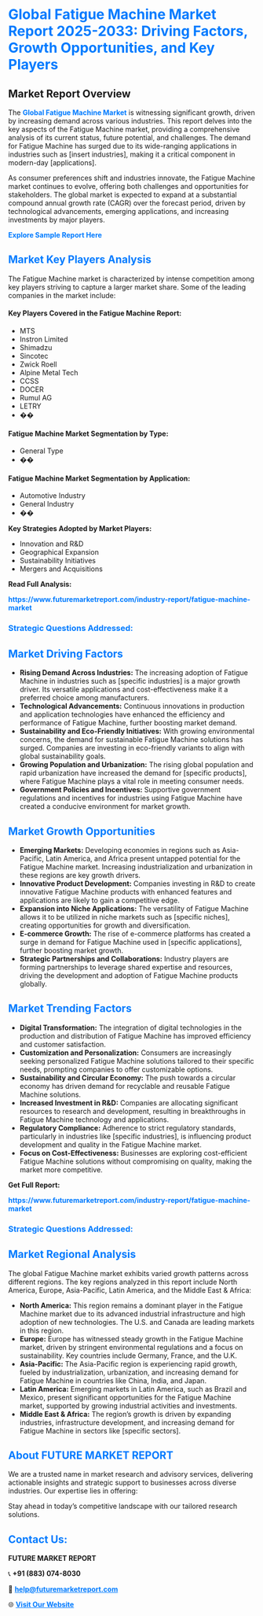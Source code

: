 <h1 style="color: #007BFF;">Global Fatigue Machine Market Report 2025-2033: Driving Factors, Growth Opportunities, and Key Players</h1>

<section id="overview">
<h2>Market Report Overview</h2>
<p>The <a href="https://www.futuremarketreport.com/industry-report/fatigue-machine-market" style="color: #007BFF; text-decoration: none;"><strong>Global Fatigue Machine Market</strong></a> is witnessing significant growth, driven by increasing demand across various industries. This report delves into the key aspects of the Fatigue Machine market, providing a comprehensive analysis of its current status, future potential, and challenges. The demand for Fatigue Machine has surged due to its wide-ranging applications in industries such as [insert industries], making it a critical component in modern-day [applications].</p>
<p>As consumer preferences shift and industries innovate, the Fatigue Machine market continues to evolve, offering both challenges and opportunities for stakeholders. The global market is expected to expand at a substantial compound annual growth rate (CAGR) over the forecast period, driven by technological advancements, emerging applications, and increasing investments by major players.</p>
</section>

<section id="overview">
<p><a href="https://www.futuremarketreport.com/request-sample/reportId=116957" style="color: #007BFF; text-decoration: none;"><strong>Explore Sample Report Here</strong></a></p>
</section>

<section id="key-players">
<h2 style="color: #007BFF;">Market Key Players Analysis</h2>
<p>The Fatigue Machine market is characterized by intense competition among key players striving to capture a larger market share. Some of the leading companies in the market include:</p>
<h4>Key Players Covered in the Fatigue Machine Report:</h4>
<ul><li>MTS</li><li>Instron Limited</li><li>Shimadzu</li><li>Sincotec</li><li>Zwick Roell</li><li>Alpine Metal Tech</li><li>CCSS</li><li>DOCER</li><li>Rumul AG</li><li>LETRY</li><li>��</li></ul>
<h4>Fatigue Machine Market Segmentation by Type:</h4>
<ul><li>General Type</li><li>��</li></ul>

<h4>Fatigue Machine Market Segmentation by Application:</h4>
<ul><li>Automotive Industry</li><li>General Industry</li><li>��</li></ul>
<p><strong>Key Strategies Adopted by Market Players:</strong></p>
<ul>
<li>Innovation and R&D</li>
<li>Geographical Expansion</li>
<li>Sustainability Initiatives</li>
<li>Mergers and Acquisitions</li>
</ul>
</section>

<section>
<p><strong>Read Full Analysis: </strong></p><a href="https://www.futuremarketreport.com/industry-report/fatigue-machine-market" style="color: #007BFF; text-decoration: none;"><strong>https://www.futuremarketreport.com/industry-report/fatigue-machine-market</strong></a>
<h3 style="color: #007BFF;">Strategic Questions Addressed:</h3>
</section>

<section id="driving-factors">
<h2 style="color: #007BFF;">Market Driving Factors</h2>
<ul>
<li><strong>Rising Demand Across Industries:</strong> The increasing adoption of Fatigue Machine in industries such as [specific industries] is a major growth driver. Its versatile applications and cost-effectiveness make it a preferred choice among manufacturers.</li>
<li><strong>Technological Advancements:</strong> Continuous innovations in production and application technologies have enhanced the efficiency and performance of Fatigue Machine, further boosting market demand.</li>
<li><strong>Sustainability and Eco-Friendly Initiatives:</strong> With growing environmental concerns, the demand for sustainable Fatigue Machine solutions has surged. Companies are investing in eco-friendly variants to align with global sustainability goals.</li>
<li><strong>Growing Population and Urbanization:</strong> The rising global population and rapid urbanization have increased the demand for [specific products], where Fatigue Machine plays a vital role in meeting consumer needs.</li>
<li><strong>Government Policies and Incentives:</strong> Supportive government regulations and incentives for industries using Fatigue Machine have created a conducive environment for market growth.</li>
</ul>
</section>

<section id="growth-opportunities">
<h2 style="color: #007BFF;">Market Growth Opportunities</h2>
<ul>
<li><strong>Emerging Markets:</strong> Developing economies in regions such as Asia-Pacific, Latin America, and Africa present untapped potential for the Fatigue Machine market. Increasing industrialization and urbanization in these regions are key growth drivers.</li>
<li><strong>Innovative Product Development:</strong> Companies investing in R&D to create innovative Fatigue Machine products with enhanced features and applications are likely to gain a competitive edge.</li>
<li><strong>Expansion into Niche Applications:</strong> The versatility of Fatigue Machine allows it to be utilized in niche markets such as [specific niches], creating opportunities for growth and diversification.</li>
<li><strong>E-commerce Growth:</strong> The rise of e-commerce platforms has created a surge in demand for Fatigue Machine used in [specific applications], further boosting market growth.</li>
<li><strong>Strategic Partnerships and Collaborations:</strong> Industry players are forming partnerships to leverage shared expertise and resources, driving the development and adoption of Fatigue Machine products globally.</li>
</ul>
</section>

<section id="trending-factors">
<h2 style="color: #007BFF;">Market Trending Factors</h2>
<ul>
<li><strong>Digital Transformation:</strong> The integration of digital technologies in the production and distribution of Fatigue Machine has improved efficiency and customer satisfaction.</li>
<li><strong>Customization and Personalization:</strong> Consumers are increasingly seeking personalized Fatigue Machine solutions tailored to their specific needs, prompting companies to offer customizable options.</li>
<li><strong>Sustainability and Circular Economy:</strong> The push towards a circular economy has driven demand for recyclable and reusable Fatigue Machine solutions.</li>
<li><strong>Increased Investment in R&D:</strong> Companies are allocating significant resources to research and development, resulting in breakthroughs in Fatigue Machine technology and applications.</li>
<li><strong>Regulatory Compliance:</strong> Adherence to strict regulatory standards, particularly in industries like [specific industries], is influencing product development and quality in the Fatigue Machine market.</li>
<li><strong>Focus on Cost-Effectiveness:</strong> Businesses are exploring cost-efficient Fatigue Machine solutions without compromising on quality, making the market more competitive.</li>
</ul>
</section>

<section>
<p><strong>Get Full Report: </strong></p><a href="https://www.futuremarketreport.com/industry-report/fatigue-machine-market" style="color: #007BFF; text-decoration: none;"><strong>https://www.futuremarketreport.com/industry-report/fatigue-machine-market</strong></a>
<h3 style="color: #007BFF;">Strategic Questions Addressed:</h3>
</section>


<section id="regional-analysis">
<h2 style="color: #007BFF;">Market Regional Analysis</h2>
<p>The global Fatigue Machine market exhibits varied growth patterns across different regions. The key regions analyzed in this report include North America, Europe, Asia-Pacific, Latin America, and the Middle East & Africa:</p>
<ul>
<li><strong>North America:</strong> This region remains a dominant player in the Fatigue Machine market due to its advanced industrial infrastructure and high adoption of new technologies. The U.S. and Canada are leading markets in this region.</li>
<li><strong>Europe:</strong> Europe has witnessed steady growth in the Fatigue Machine market, driven by stringent environmental regulations and a focus on sustainability. Key countries include Germany, France, and the U.K.</li>
<li><strong>Asia-Pacific:</strong> The Asia-Pacific region is experiencing rapid growth, fueled by industrialization, urbanization, and increasing demand for Fatigue Machine in countries like China, India, and Japan.</li>
<li><strong>Latin America:</strong> Emerging markets in Latin America, such as Brazil and Mexico, present significant opportunities for the Fatigue Machine market, supported by growing industrial activities and investments.</li>
<li><strong>Middle East & Africa:</strong> The region’s growth is driven by expanding industries, infrastructure development, and increasing demand for Fatigue Machine in sectors like [specific sectors].</li>
</ul>
</section>

<footer>
<h2 style="color: #007BFF;">About FUTURE MARKET REPORT</h2>
<p>We are a trusted name in market research and advisory services, delivering actionable insights and strategic support to businesses across diverse industries. Our expertise lies in offering:</p>

<p>Stay ahead in today’s competitive landscape with our tailored research solutions.</p>

<h2 style="color: #007BFF;">Contact Us:</h2>
<p><strong>FUTURE MARKET REPORT</strong></p>
<p>📞 <strong>+91 (883) 074-8030</strong></p>
<p>📧 <strong><a href="mailto:help@futuremarketreport.com" style="color: #007BFF;">help@futuremarketreport.com</a></strong></p>
<p>🌐 <strong><a href="https://www.futuremarketreport.com/" style="color: #007BFF;">Visit Our Website</a></strong></p>
</footer>